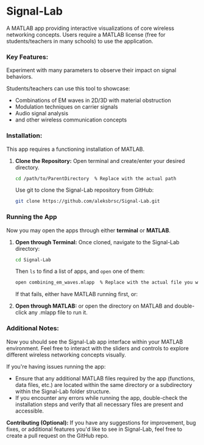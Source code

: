# Signal-Lab
A MATLAB app providing interactive visualizations of core wireless networking concepts.
Users require a MATLAB license (free for students/teachers in many schools) to use the application.

### Key Features:
Experiment with many parameters to observe their impact on signal behaviors.

Students/teachers can use this tool to showcase:
- Combinations of EM waves in 2D/3D with material obstruction
- Modulation techniques on carrier signals
- Audio signal analysis 
- and other wireless communication concepts


### Installation:
This app requires a functioning installation of MATLAB. 

1. **Clone the Repository:**
   Open terminal and create/enter your desired directory.
    ```bash
   cd /path/to/ParentDirectory  % Replace with the actual path
   ```
   Use git to clone the Signal-Lab repository from GitHub:
   ```bash
   git clone https://github.com/aleksbrsc/Signal-Lab.git
   ```


### Running the App
Now you may open the apps through either **terminal** or **MATLAB**.

1. **Open through Terminal:**
   Once cloned, navigate to the Signal-Lab directory:
   ```bash
   cd Signal-Lab
   ```
   Then `ls` to find a list of apps, and `open` one of them:
   ```bash
   open combining_em_waves.mlapp  % Replace with the actual file you want
   ```
   If that fails, either have MATLAB running first, or:

2. **Open through MATLAB:** 
   or open the directory on MATLAB and double-click any .mlapp file to run it.



### Additional Notes:
Now you should see the Signal-Lab app interface within your MATLAB environment. Feel free to interact with the sliders and controls to explore different wireless networking concepts visually.

If you're having issues running the app:
* Ensure that any additional MATLAB files required by the app (functions, data files, etc.) are located within the same directory or a subdirectory within the Signal-Lab folder structure.
* If you encounter any errors while running the app, double-check the installation steps and verify that all necessary files are present and accessible.

**Contributing (Optional):**
If you have any suggestions for improvement, bug fixes, or additional features you'd like to see in Signal-Lab, feel free to create a pull request on the GitHub repo.
